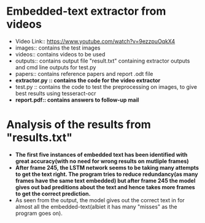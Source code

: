 # Embedded-text extractor from videos
* Video Link:: https://www.youtube.com/watch?v=9ezzpuOqkX4
* images:: contains the test images
* videos:: contains videos to be used
* outputs:: contains output file "result.txt" containing extractor outputs and cmd line outputs for test.py
* papers:: contains reference papers and report .odt file
* **extractor.py :: contains the code for the video extractor**
* test.py :: contains the code to test the preprocessing on images, to give best results using tesseract-ocr
* **report.pdf:: contains answers to follow-up mail**

# Analysis of the results from "results.txt"
* **The first five instances of embedded text has been identified with great accuracy(with no need for wrong results on mutliple frames)** 
* **After frame 245, the LSTM network seems to be taking many attempts to get the text right. The program tries to reduce redundancy(as many frames have the same text embedded) but after frame 245 the model gives out bad preditions about the text and hence takes more frames to get the correct prediction.**
* As seen from the output, the model gives out the correct text in for almost all the embedded-text(albiet it has many "misses" as the program goes on).
